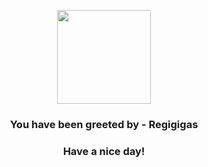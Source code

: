 <p align="center">
    <img src="https://raw.githubusercontent.com/PokeAPI/sprites/master/sprites/pokemon/486.png" width="150" height="150">
</p>
<h3 align="center">You have been greeted by - <b>Regigigas</b></h3>
<h3 align="center">Have a nice day!</h3>
